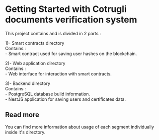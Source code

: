 # Getting Started with Cotrugli documents verification system

This project contains and is divided in 2 parts : 

1)- Smart contracts directory\
    Contains : \
    - Smart contract used for saving user hashes on the blockchain. 
    
2)- Web application directory\
    Contains : \
    - Web interface for interaction with smart contracts. 

3)- Backend directory\
    Contains : \
    - PostgreSQL database build information.\
    - NestJS application for saving users and certificates data.

## Read more

You can find more information about usage of each segment individually inside it's directory.